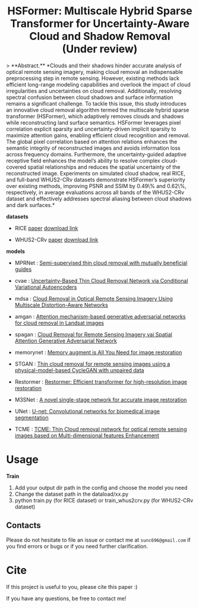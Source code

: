 <h1 align="center">
HSFormer: Multiscale Hybrid Sparse Transformer for Uncertainty-Aware Cloud and Shadow Removal</br>(Under review)
</h1>
> **Abstract.** 
*Clouds and their shadows hinder accurate analysis of optical remote sensing imagery, making cloud removal an indispensable preprocessing step in remote sensing. However, existing methods lack efficient long-range modeling capabilities and overlook the impact of cloud irregularities and uncertainties on cloud removal. Additionally, resolving spectral confusion between cloud shadows and surface information remains a significant challenge. To tackle this issue, this study introduces an innovative cloud removal algorithm termed the multiscale hybrid sparse transformer (HSFormer), which adaptively removes clouds and shadows while reconstructing land surface semantics. HSFormer leverages pixel correlation explicit sparsity and uncertainty-driven implicit sparsity to maximize attention gains, enabling efficient cloud recognition and removal. The global pixel correlation based on attention relations enhances the semantic integrity of reconstructed images and avoids information loss across frequency domains. Furthermore, the uncertainty-guided adaptive receptive field enhances the model’s ability to resolve complex cloud-covered spatial relationships and reduces the spatial uncertainty of the reconstructed image. Experiments on simulated cloud shadow, real RICE, and full-band WHUS2-CRv datasets demonstrate HSFormer’s superiority over existing methods, improving PSNR and SSIM by 0.49\% and 0.62\%, respectively, in average evaluations across all bands of the WHUS2-CRv dataset and effectively addresses spectral aliasing between cloud shadows and dark surfaces.*

**datasets**

* RICE [paper](https://arxiv.org/abs/1901.00600)  [download link](https://github.com/BUPTLdy/RICE_DATASET)

* WHUS2-CRv [paper](https://ieeexplore.ieee.org/document/9910392)   [download link](https://doi.org/10.5281/zenodo.8035347)

**models**
* MPRNet : [Semi-supervised thin cloud removal with mutually beneficial guides](https://www.sciencedirect.com/science/article/pii/S0924271622002350)
* cvae : [Uncertainty-Based Thin Cloud Removal Network via Conditional Variational Autoencoders](https://openaccess.thecvf.com/content/ACCV2022/papers/Ding_Uncertainty-Based_Thin_Cloud_Removal_Network_via_Conditional_Variational_Autoencoders_ACCV_2022_paper.pdf)

* mdsa : [Cloud Removal in Optical Remote Sensing Imagery Using Multiscale Distortion-Aware Networks](https://ieeexplore.ieee.org/stamp/stamp.jsp?tp=&arnumber=9686746)

* amgan : [Attention mechanism-based generative adversarial networks for cloud removal in Landsat images](https://pdf.sciencedirectassets.com/271745/1-s2.0-S0034425722X00023/1-s2.0-S0034425722000165/main.pdf?X-Amz-Security-Token=IQoJb3JpZ2luX2VjELz%2F%2F%2F%2F%2F%2F%2F%2F%2F%2FwEaCXVzLWVhc3QtMSJHMEUCIDHn2mggQjzwK94UWF3WGy%2BZ3gTAV5D%2BIBxWUiJfNrL3AiEAxtqfXP2BeavsQVt4Ddbsmuxgi%2FXJwVTFgOZ1GtYxUpEqswUIFRAFGgwwNTkwMDM1NDY4NjUiDG%2BS84EPQIzeA2GgvSqQBUqZxUKSDwoGfTGnMd7RMZkMWwPJiGTLZOFgMKYqqNCgBvh6bKxqFKy1AHXp7%2BfQ2QL0EtqBykCemk52DOQ6cr%2BqsZsKKMNnN3dCApxHKs89YqjkcFLBhNxkOBdqeUpSayqbUbMm696nUxozun%2FMUw0qGjevZiDLQt2JRxrhQzqsQ%2FG%2FK7IhQ46xErNe4Bkq2VYP7pO8VnKEcGOz8NOlHJSsxWH5E58O%2BX9pHoVgxno%2Bylg%2FeCtD%2FYNpw23nuYZYgv90gatRUY0SXFFZi3c46d4pIbsmReUaXHScJHRrEzJAji4cXC%2BARVnTToeT4rE3T%2B%2FyuQef5kBCNby5ZKwndZpfmpohA%2BUszTr%2F3JR%2BAd39ibREHNy1LIQzWKRd13f5kfdksSpIquN055OwNWfTHFt6cC8ONAjQ70QXONt74r5xGl1cs7Q38Lo%2BtEAdHiPMs1WepDcg5k5%2B5djwMKs2reU5q3bX0g5liOQJW0lkoDLL9nfkdgJU%2BxW0sSERG4EuFcQXPcB2Vj2K00wKVOzegODrJdHNxGpCA2USGvqdIq1P3Xp94vvPuWFSq%2BatFrbr9i1fDY8hGm%2FFET69qlhRLnOUeOVLftZSxhjD%2Fn25VJrHDmDedN2h6vuvc%2FGFZm2sEGnk6SeWLSgCRBpz206gJOJDtBIPIuIbIAuv5OGyr%2F3sTJhczzmQ6zawDyGqbx9J%2FIjI4Ff0gDgNb2bT7tYx0WkOQmNna8l6yRtTrGdMtbonbJXOodqYjekym8r8ICgLAlp8Dtwf8bTePBlrz6xwxLUbSn9eWkjur%2Fov4QNpfjKG2lOJ7fjGINeoSwWwNb1PS1HJJcqCGbjGHzFByfTBWo05P4AcmQOfI3y4o7fu3dyRMIS18qoGOrEB5yNN41QNih5ob9GjOgQqct4sWY%2B5YMkJjtoYOipoqvFM346ZiQLZQelhOEUphl%2FSZGQ26mjtieazDBq1Cp6qwQdIZ7BsHp0myWRlmixsXkfgOET61wUPh9dlPt2IlfW42mfbYawv4tNNGNTnT4c8ImkGE%2FDFScm7HaQGL6YlOx2F58QBUQiGEy%2FI0m7CUxil%2FHP03qQiolSdn0n7j6Dyth2NMNR9F%2Fgt1bAaiqUSOHNs&X-Amz-Algorithm=AWS4-HMAC-SHA256&X-Amz-Date=20231121T130048Z&X-Amz-SignedHeaders=host&X-Amz-Expires=300&X-Amz-Credential=ASIAQ3PHCVTYS6O5Y6OY%2F20231121%2Fus-east-1%2Fs3%2Faws4_request&X-Amz-Signature=8265152c8e2cce0eecdd9b4cbcfc6171fd00c5e0395661002bb663b0c01ed813&hash=e265975663913221d38df8c949f7700a5e5cdc0e39bfbb9554c8569d3daaaffc&host=68042c943591013ac2b2430a89b270f6af2c76d8dfd086a07176afe7c76c2c61&pii=S0034425722000165&tid=spdf-f997a002-1d50-4a41-aca5-8a3bd7f23c36&sid=d73831005a11c44746296ac-ca44c29026dfgxrqa&type=client&tsoh=d3d3LnNjaWVuY2VkaXJlY3QuY29t&ua=19085e5557565304515256&rr=82991e237abf9e62&cc=cn)

* spagan : [Cloud Removal for Remote Sensing Imagery vai Spatial Attention Generative Adversarial Network](https://arxiv.org/ftp/arxiv/papers/2009/2009.13015.pdf)

* memorynet : [Memory augment is All You Need for image restoration](https://arxiv.org/abs/2309.01377)

* STGAN : [Thin cloud removal for remote sensing images using a physical-model-based CycleGAN with unpaired data](https://ieeexplore.ieee.org/document/9667372/)
  
* Restormer : [Restormer: Efficient transformer for high-resolution image restoration](https://openaccess.thecvf.com/content/CVPR2022/papers/Zamir_Restormer_Efficient_Transformer_for_High-Resolution_Image_Restoration_CVPR_2022_paper.pdf)

* M3SNet : [A novel single-stage network for accurate image restoration](https://link.springer.com/article/10.1007/s00371-024-03599-6)
  
* UNet : [U-net: Convolutional networks for biomedical image segmentation](https://arxiv.org/abs/1505.04597)
  
* TCME : [TCME: Thin Cloud removal network for optical remote sensing images based on Multi-dimensional features Enhancement](https://ieeexplore.ieee.org/document/10684770/)

 # Usage

**Train**

1. Add your output dir path in the config and choose the model you need
2. Change the dataset path in the dataload/xx.py
3. python train.py (for RICE dataset) or train_whus2crv.py (for WHUS2-CRv dataset)

## Contacts
Please do not hesitate to file an issue or contact me at `sunc696@gmail.com` if you find errors or bugs or if you need further clarification. 

# Cite

If this project is useful to you, please cite this paper :)

If you have any questions, be free to contact me!

